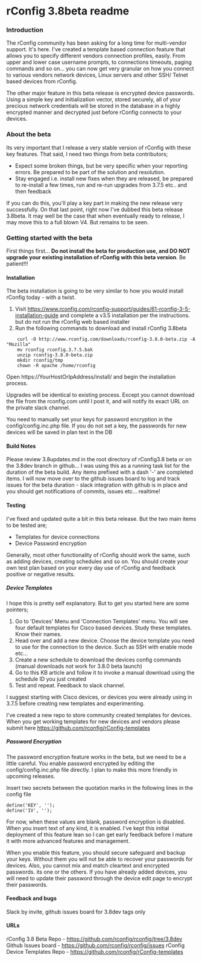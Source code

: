 # rConfig 3.8beta readme

### Introduction
The rConfig community has been asking for a long time for multi-vendor support. It's here. I've created a template based connection feature that allows you to specify different 
vendors connection profiles, easily. From upper and lower case username prompts, to connections timeouts, paging commands and so on... you can now get very granular on how you connect 
to various vendors network devices, Linux servers and other SSH/ Telnet based devices from rConfig. 

The other major feature in this beta release is encrypted device passwords. Using a simple key and Initialization vector, stored securely, all of your precious network credentials
will be stored in the database in a highly encrypted manner and decrypted just before rConfig connects to your devices. 

### About the beta
Its very important that I release a very stable version of rConfig with these key features. That said, I need two things from beta contributors; 
* Expect some broken things, but be very specific when your reporting errors. Be prepared to be part of the solution and resolution.
* Stay engaged i.e. install new fixes when they are released, be prepared to re-install a few times, run and re-run upgrades from 3.7.5 etc.. and then feedback

If you can do this, you'll play a key part in making the new release very successfully. On that last point, right now I've dubbed this beta release 3.8beta. It may well be the case
that when eventually ready to release, I may move this to a full blown V4. But remains to be seen. 

### Getting started with the beta
First things first... __Do not install the beta for production use, and DO NOT upgrade your existing installation of rConfig with this beta version__. Be patient!!!

#### Installation
The beta installation is going to be very similar to how you would install rConfig today - with a twist.
1. Visit https://www.rconfig.com/rconfig-support/guides/61-rconfig-3-5-installation-guide and complete a v3.5 installation per the instructions. but do not run the rConfig web based installer
2. Run the following commands to download and install rConfig 3.8beta
```
    curl -O http://www.rconfig.com/downloads/rconfig-3.8.0-beta.zip -A "Mozilla"
    mv rconfig rconfig.3.7.5.bak
    unzip rconfig-3.8.0-beta.zip
    mkdir rconfig/tmp
    chown -R apache /home/rconfig
```
Open https://YourHostOrIpAddress/install/ and begin the installation process.

Upgrades will be identical to existing process. Except you cannot download the file from the rconfig.com until I post it, and will notify its exact URL on the private slack channel.

You need to manually set your keys for password encryption in the config/config.inc.php file. If you do not set a key, the passwords for new devices will be saved in plan text in the DB

#### Build Notes
Please review 3.8updates.md in the root directory of rConfig3.8 beta or on the 3.8dev branch in github... I was using this as a running task list for the duration of the beta build. Any items prefixed with a dash '-' are completed items.
I will now move over to the github issues board to log and track issues for the beta duration - slack integration with github is in place and you should get notifications of
commits, issues etc... realtime!


#### Testing
I've fixed and updated quite a bit in this beta release. But the two main items to be tested are;
* Templates for device connections
* Device Password encryption

Generally, most other functionality of rConfig should work the same, such as adding devices, creating schedules and so on. You should create your own test plan based on your 
every day use of rConfig and feedback positive or negative results. 

##### Device Templates
I hope this is pretty self explanatory. But to get you started here are some pointers;
1. Go to 'Devices' Menu and 'Connection Templates' menu. You will see four default templates for Cisco based devices. Study these templates. Know their names. 
2. Head over and add a new device. Choose the device template you need to use for the connection to the device. Such as SSH with enable mode etc...
3. Create a new schedule to download the devices config commands (manual downloads not work for 3.8.0 beta launch)
4. Go to this KB article and follow it to invoke a manual download using the schedule ID you just created
5. Test and repeat. Feedback to slack channel. 

I suggest starting with Cisco devices, or devices you were already using in 3.7.5 before creating new templates and experimenting. 

I've created a new repo to store community created templates for devices. When you get working templates for new devices and vendors please submit here https://github.com/rconfig/rConfig-templates


##### Password Encryption
The password encryption feature works in the beta, but we need to be a little careful. You enable password encrypted by editing the config/config.inc.php file directly. I plan to make 
this more friendly in upcoming releases. 
    
Insert two secrets between the quotation marks in the following lines in the config file
    
    define('KEY', '');
    define('IV', '');

For now, when these values are blank, password encryption is disabled. When you insert text of any kind, it is enabled. I've kept this initial deployment of this feature lean
so I can get early feedback before I mature it with more advanced features and management.

When you enable this feature, you should secure safeguard and backup your keys. Without them you will not be able to recover your passwords for devices. Also, you cannot
mix and match cleartext and encrypted passwords. its one or the others. If you have already added devices, you will need to update their password through the device edit page
to encrypt their passwords. 


#### Feedback and bugs
Slack by invite, github issues board for 3.8dev tags only

#### URLs
rConfig 3.8 Beta Repo - https://github.com/rconfig/rconfig/tree/3.8dev
Github Issues board - https://github.com/rconfig/rconfig/issues
rConfig Device Templates Repo - https://github.com/rconfig/rConfig-templates


